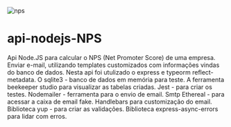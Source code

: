 ![nps](https://user-images.githubusercontent.com/5229468/109444384-e1724480-7a1b-11eb-941d-91af17162986.png)
# api-nodejs-NPS

Api Node.JS para calcular o NPS (Net Promoter Score) de uma empresa. 
Enviar e-mail, utilizando templates customizados com informações vindas do banco de dados.
Nesta api foi utulizado o express e typeorm reflect-metadata.
O sqlite3 - banco de dados em memória para teste.
A ferramenta beekeeper studio para visualizar as tabelas criadas.
Jest - para criar os testes.
Nodemailer - ferramenta para o envio de email.
Smtp Ethereal - para acessar a caixa de email fake.
Handlebars para customização do email.
Biblioteca yup - para criar as validações.
Biblioteca express-async-errors para lidar com erros.

